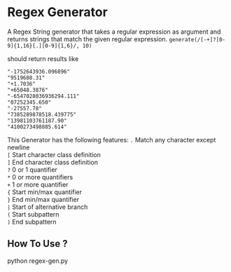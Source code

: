 # Regex Generator

A Regex String generator that takes a regular expression as argument and returns strings that match the given regular expression. 
`generate(/[-+]?[0-9]{1,16}[.][0-9]{1,6}/, 10)`

should return results like
```
"-1752643936.096896"
"9519688.31"
"+1.7036"
"+65048.3876"
"-6547028036936294.111"
"07252345.650"
"-27557.78"
"7385289878518.439775"
"13981103761187.90"
"4100273498885.614"
```
This Generator has the following features:
`.` Match any character except newline  
`[` Start character class definition  
`]` End character class definition  
`?` 0 or 1 quantifier  
`*` 0 or more quantifiers  
`+` 1 or more quantifier  
`{` Start min/max quantifier  
`}` End min/max quantifier  
`|` Start of alternative branch  
`(` Start subpattern  
`)` End subpattern  

## How To Use ?

python regex-gen.py 